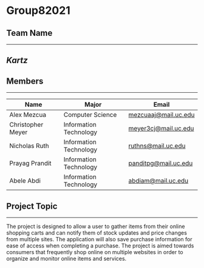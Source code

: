 # Group82021

## Team Name
***
## *Kartz*

## Members
***
| Name | Major | Email|
| ------------| ----------- | ----- |
| Alex Mezcua | Computer Science | mezcuaaj@mail.uc.edu |
| Christopher Meyer | Information Technology | meyer3cj@mail.uc.edu |
| Nicholas Ruth | Information Technology | ruthns@mail.uc.edu |
| Prayag Prandit | Information Technology | panditpg@mail.uc.edu |
| Abele Abdi | Information Technology | abdiam@mail.uc.edu |

## Project Topic
***
The project is designed to allow a user to gather items from their online shopping carts and can notify them of stock updates and price changes from multiple sites. The application will also save purchase information for ease of access when completing a purchase. The project is aimed towards consumers that frequently shop online on multiple websites in order to organize and monitor online items and services. 
